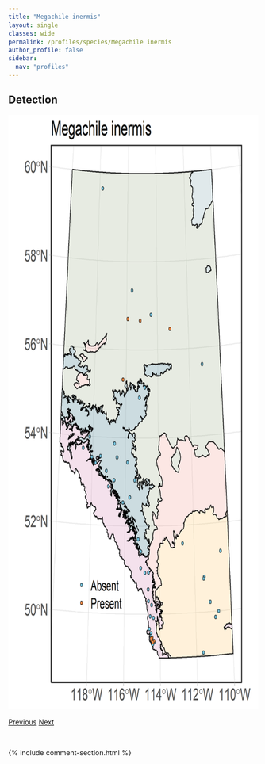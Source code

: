 ```yaml
---
title: "Megachile inermis"
layout: single
classes: wide
permalink: /profiles/species/Megachile inermis
author_profile: false
sidebar:
  nav: "profiles"
---
```


<h2>Detection</h2>

<a href="/assets/figures/species/Megachile inermis/range-map.png">
<img src="/assets/figures/species/Megachile inermis/range-map.png" height = "1200" width = "800">
</a>

<a href="/profiles/species/Megachile frigida" class="pagination--pager" title="PreviousName">Previous</a> <a href="/profiles/species/Megachile lapponica" class="pagination--pager" title="NextName">Next</a>

<p>&nbsp;</p>

{% include comment-section.html %}
